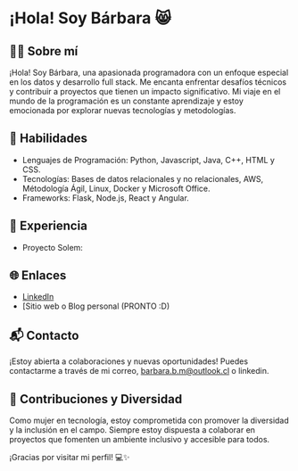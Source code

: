 # ¡Hola! Soy Bárbara 😸 

## 👩‍💻 Sobre mí

¡Hola! Soy Bárbara, una apasionada programadora con un enfoque especial en los datos y desarrollo full stack. Me encanta enfrentar desafíos técnicos y contribuir a proyectos que tienen un impacto significativo. Mi viaje en el mundo de la programación es un constante aprendizaje y estoy emocionada por explorar nuevas tecnologías y metodologías.

## 🚀 Habilidades

- Lenguajes de Programación: Python, Javascript, Java, C++, HTML y CSS.
- Tecnologías: Bases de datos relacionales y no relacionales, AWS, Métodología Ágil, Linux, Docker y Microsoft Office.
- Frameworks: Flask, Node.js, React y Angular.

## 💼 Experiencia

- Proyecto Solem:

## 🌐 Enlaces

- [LinkedIn](https://www.linkedin.com/in/barbara-bahamondez-marin-bb34731a9/)
- [Sitio web o Blog personal (PRONTO :D)

## 📬 Contacto

¡Estoy abierta a colaboraciones y nuevas oportunidades! Puedes contactarme a través de mi correo, barbara.b.m@outlook.cl o linkedin.

## 🌈 Contribuciones y Diversidad

Como mujer en tecnología, estoy comprometida con promover la diversidad y la inclusión en el campo. Siempre estoy dispuesta a colaborar en proyectos que fomenten un ambiente inclusivo y accesible para todos.

¡Gracias por visitar mi perfil! 💻✨
